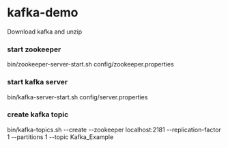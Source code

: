 # kafka-demo

Download kafka and unzip

### start zookeeper

bin/zookeeper-server-start.sh config/zookeeper.properties

### start kafka server

bin/kafka-server-start.sh config/server.properties

### create kafka topic

bin/kafka-topics.sh --create --zookeeper localhost:2181 --replication-factor 1 --partitions 1 --topic Kafka_Example

